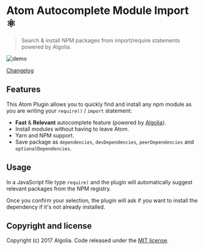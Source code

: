 # Atom Autocomplete Module Import ⚛️

> Search & install NPM packages from import/require statements powered by Algolia.

![demo](http://g.recordit.co/5m4GuNctKS.gif)

[Changelog](https://github.com/algolia/atom-autocomplete-module-import/blob/master/CHANGELOG.md)

## Features

This Atom Plugin allows you to quickly find and install any npm module as you are writing your `require()` / `import` statement:

  * **Fast** & **Relevant** autocomplete feature (powered by [Algolia][1]).
  * Install modules without having to leave Atom.
  * Yarn and NPM support.
  * Save package as `dependencies`, `devDependencies`, `peerDependencies` and `optionalDependencies`.

## Usage

In a JavaScript file type `require(` and the plugin will automatically suggest relevant packages from the NPM registry.

Once you confirm your selection, the plugin will ask if you want to install the dependency if it's not already installed.


## Copyright and license

Copyright (c) 2017 Algolia. Code released under the [MIT license](https://github.com/algolia/atom-autocomplete-module-import/blob/master/LICENSE.md).

[1]: https://www.algolia.com